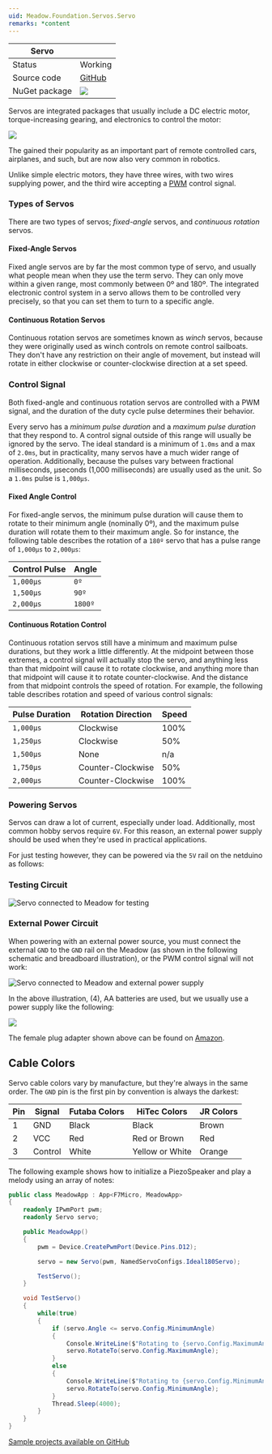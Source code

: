 ```yaml
---
uid: Meadow.Foundation.Servos.Servo
remarks: *content
---
```


| Servo         |             |
|---------------|-------------|
| Status        | Working     |
| Source code   | [GitHub](https://github.com/WildernessLabs/Meadow.Foundation/tree/master/Source/Meadow.Foundation.Peripherals/Servos.Servo.Core) |
| NuGet package | <img src="https://img.shields.io/nuget/v/Meadow.Foundation.Servo.svg?label=Meadow.Foundation.Servo" style="width: auto;" /> |

Servos are integrated packages that usually include a DC electric motor, torque-increasing gearing, and electronics to control the motor: 

![](../../API_Assets/Meadow.Foundation.Servos.Servo/Servos_Medium.jpg)

The gained their popularity as an important part of remote controlled cars, airplanes, and such, but are now also very common in robotics.

Unlike simple electric motors, they have three wires, with two wires supplying power, and the third wire accepting a [PWM](http://developer.wildernesslabs.co/Meadow/Input_Output/Digital/PWM/) control signal.

### Types of Servos

There are two types of servos; _fixed-angle_ servos, and _continuous rotation_ servos. 

#### Fixed-Angle Servos

Fixed angle servos are by far the most common type of servo, and usually what people mean when they use the term servo. They can only move within a given range, most commonly between 0º and 180º. The integrated electronic control system in a servo allows them to be controlled very precisely, so that you can set them to turn to a specific angle. 

#### Continuous Rotation Servos

Continuous rotation servos are sometimes known as _winch_ servos, because they were originally used as winch controls on remote control sailboats. They don't have any restriction on their angle of movement, but instead will rotate in either clockwise or counter-clockwise direction at a set speed.

### Control Signal

Both fixed-angle and continuous rotation servos are controlled with a PWM signal, and the duration of the duty cycle pulse determines their behavior. 

Every servo has a _minimum pulse duration_ and a _maximum pulse duration_ that they respond to. A control signal outside of this range will usually be ignored by the servo. The ideal standard is a minimum of `1.0ms` and a max of `2.0ms`, but in practicality, many servos have a much wider range of operation. Additionally, because the pulses vary between fractional milliseconds, µseconds (1,000 milliseconds) are usually used as the unit. So a `1.0ms` pulse is `1,000µs`.

#### Fixed Angle Control

For fixed-angle servos, the minimum pulse duration will cause them to rotate to their minimum angle (nominally 0º), and the maximum pulse duration will rotate them to their maximum angle. So for instance, the following table describes the rotation of a `180º` servo that has a pulse range of `1,000µs` to `2,000µs`:

| Control Pulse | Angle   |
|---------------|---------|
| `1,000µs`     | `0º`    |
| `1,500µs`     | `90º`   |
| `2,000µs`     | `1800º` |

#### Continuous Rotation Control

Continuous rotation servos still have a minimum and maximum pulse durations, but they work a little differently. At the midpoint between those extremes, a control signal will actually stop the servo, and anything less than that midpoint will cause it to rotate clockwise, and anything more than that midpoint will cause it to rotate counter-clockwise. And the distance from that midpoint controls the speed of rotation. For example, the following table describes rotation and speed of various control signals:

| Pulse Duration | Rotation Direction | Speed |
|----------------|--------------------|-------|
| `1,000µs`      | Clockwise          | 100%  |
| `1,250µs`      | Clockwise          | 50%   |
| `1,500µs`      | None               | n/a   |
| `1,750µs`      | Counter-Clockwise  | 50%   |
| `2,000µs`      | Counter-Clockwise  | 100%  |

### Powering Servos

Servos can draw a lot of current, especially under load. Additionally, most common hobby servos require `6V`. For this reason, an external power supply should be used when they're used in practical applications.

For just testing however, they can be powered via the `5V` rail on the netduino as follows:

### Testing Circuit

![Servo connected to Meadow for testing](../../API_Assets/Meadow.Foundation.Servos.Servo/Servo.png)

### External Power Circuit

When powering with an external power source, you must connect the external `GND` to the `GND` rail on the Meadow (as shown in the following schematic and breadboard illustration), or the PWM control signal will not work:

![Servo connected to Meadow and external power supply](../../API_Assets/Meadow.Foundation.Servos.Servo/ServoPower.png)

In the above illustration, (4), AA batteries are used, but we usually use a power supply like the following:

![](../../API_Assets/Meadow.Foundation.Servos.Servo/PowerSupply_Medium.jpg)

The female plug adapter shown above can be found on [Amazon](https://amzn.to/2r7o20B).

## Cable Colors

Servo cable colors vary by manufacture, but they're always in the same order. The `GND` pin is the first pin by convention is always the darkest:

| Pin | Signal  | Futaba Colors | HiTec Colors    | JR Colors |
|-----|---------|---------------|-----------------|-----------|
| 1   | GND     | Black         | Black           | Brown     |
| 2   | VCC     | Red           | Red or Brown    | Red       |
| 3   | Control | White         | Yellow or White | Orange    |

The following example shows how to initialize a PiezoSpeaker and play a melody using an array of notes:

```csharp
public class MeadowApp : App<F7Micro, MeadowApp>
{
    readonly IPwmPort pwm;
    readonly Servo servo;

    public MeadowApp() 
    {
        pwm = Device.CreatePwmPort(Device.Pins.D12);

        servo = new Servo(pwm, NamedServoConfigs.Ideal180Servo);

        TestServo();
    }

    void TestServo()
    {
        while(true)
        {
            if (servo.Angle <= servo.Config.MinimumAngle)
            {
                Console.WriteLine($"Rotating to {servo.Config.MaximumAngle}");
                servo.RotateTo(servo.Config.MaximumAngle);
            }
            else
            {
                Console.WriteLine($"Rotating to {servo.Config.MinimumAngle}");
                servo.RotateTo(servo.Config.MinimumAngle);
            }
            Thread.Sleep(4000);
        }
    }
}
```

[Sample projects available on GitHub](https://github.com/WildernessLabs/Meadow.Foundation/tree/master/Source/Meadow.Foundation.Peripherals/Servos.Servo.Core/Samples/) 